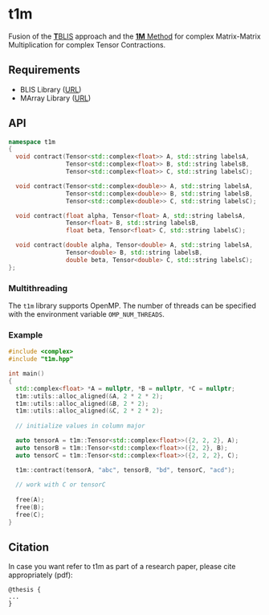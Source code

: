 # t1m

Fusion of the [**T**BLIS](https://github.com/devinamatthews/tblis) approach and the [**1M** Method](https://www.cs.utexas.edu/users/flame/pubs/blis6_toms_rev2.pdf) for complex Matrix-Matrix Multiplication for complex Tensor Contractions. 

## Requirements

- BLIS Library ([URL](https://github.com/flame/blis))
- MArray Library ([URL](https://github.com/devinamatthews/marray))


## API 

```cpp
namespace t1m
{
  void contract(Tensor<std::complex<float>> A, std::string labelsA,
                Tensor<std::complex<float>> B, std::string labelsB,
                Tensor<std::complex<float>> C, std::string labelsC);

  void contract(Tensor<std::complex<double>> A, std::string labelsA,
                Tensor<std::complex<double>> B, std::string labelsB,
                Tensor<std::complex<double>> C, std::string labelsC);

  void contract(float alpha, Tensor<float> A, std::string labelsA,
                Tensor<float> B, std::string labelsB,
                float beta, Tensor<float> C, std::string labelsC);

  void contract(double alpha, Tensor<double> A, std::string labelsA,
                Tensor<double> B, std::string labelsB,
                double beta, Tensor<double> C, std::string labelsC);
};
```

### Multithreading 

The `t1m` library supports OpenMP. The number of threads can be specified with the environment variable `OMP_NUM_THREADS`.

### Example

```cpp
#include <complex>
#include "t1m.hpp"

int main() 
{
  std::complex<float> *A = nullptr, *B = nullptr, *C = nullptr;
  t1m::utils::alloc_aligned(&A, 2 * 2 * 2);
  t1m::utils::alloc_aligned(&B, 2 * 2);
  t1m::utils::alloc_aligned(&C, 2 * 2 * 2);
  
  // initialize values in column major

  auto tensorA = t1m::Tensor<std::complex<float>>({2, 2, 2}, A);
  auto tensorB = t1m::Tensor<std::complex<float>>({2, 2}, B);
  auto tensorC = t1m::Tensor<std::complex<float>>({2, 2, 2}, C);

  t1m::contract(tensorA, "abc", tensorB, "bd", tensorC, "acd");
  
  // work with C or tensorC
  
  free(A);
  free(B);
  free(C);
}
```

## Citation

In case you want refer to t1m as part of a research paper, please cite appropriately (pdf):

```text.bibtex
@thesis {
...
}
